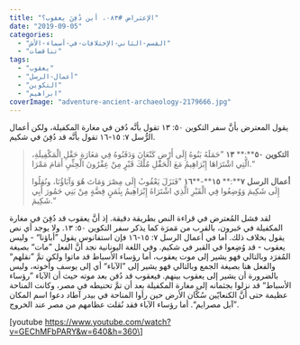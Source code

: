 ```yaml
---
title: "الإعتراض #٠٨٣، أين دُفِنَ يعقوب؟"
date: "2019-09-05"
categories: 
  - "القسم-الثاني-الإختلافات-في-أسماء-الأش"
  - "تناقضات"
tags: 
  - "يعقوب"
  - "أعمال-الرسل"
  - "التكوين"
  - "ابراهيم"
coverImage: "adventure-ancient-archaeology-2179666.jpg"
---
```


يقول المعترض بأنَّ سفر التكوين ٥٠: ١٣ تقول بأنَّه دُفن في مغارة المكفيلة، ولكن أعمال الرُّسل ٧: ١٥\-١٦ تقول بأنَّه قد دُفِنَ في شكيم.

> **التكوين** **٥٠****:** **١٣** ”حَمَلَهُ بَنُوهُ إِلَى أَرْضِ كَنْعَانَ وَدَفَنُوهُ فِي مَغَارَةِ حَقْلِ الْمَكْفِيلَةِ، الَّتِي اشْتَرَاهَا إِبْرَاهِيمُ مَعَ الْحَقْلِ مُلْكَ قَبْرٍ مِنْ عِفْرُونَ الْحِثِّيِ أَمَامَ مَمْرَا.“
> 
> **أعمال** **الرسل** **٧****:** **١٥****\-****١٦** ”فَنَزَلَ يَعْقُوبُ إِلَى مِصْرَ وَمَاتَ هُوَ وَآبَاؤُنَا، ونُقِلُوا إِلَى شَكِيمَ وَوُضِعُوا فِي الْقَبْرِ الَّذِي اشْتَرَاهُ إِبْرَاهِيمُ بِثَمَنٍ فِضَّةٍ مِنْ بَنِي حَمُورَ أَبِي شَكِيمَ.“

لقد فشل المُعترض في قراءة النص بطريقة دقيقة. إذ أنَّ يعقوب قد دُفِنَ في مغارة المكفيلة في حَبرون، بالقرب من مَمرَة كما يذكر سفر التكوين ٥٠: ١٣. ولا يوجد أي نص يقول بخلاف ذلك. أما في أعمال الرسل ٧: ١٥\-١٦ فإن استفانوس يقول ”أباؤنا“ - وليس يعقوب - قد وُضِعوا في القبر في شكيم. وفي اللغة اليونانية نجد أنَّ الفعل ”مات“ بصيغة المُفرَد وبالتالي فهو يشير إلى موت يعقوب، أما رؤساء الأسباط قد ماتوا ولكن تمَّ ”نقلهم“ والفعل هنا بصيغة الجمع وبالتالي فهو يشير إلى ”الآباء“ أي إلى يوسف وأُخوته، وليس بالضرورة أن يشير إلى يعقوب بينهم. فيعقوب قد دُفن بعد موته حيث أن الآباء ”رؤساء الأسباط“ قد نزلوا بجثمانه إلى مغارة المكفيلة بعد أن تمَّ تحنيطه في مصر، وكانت المناحة عظيمة حتى أنَّ الكنعايّين سُكَّان الأرض حين رأوا المناحة في بيدر آطاد دعوا اسم المكان ”آبل مصرايم“. أما رؤساء الآباء فقد نُقلت عظامهم من مصر عند الخروج.

\[youtube https://www.youtube.com/watch?v=GEChMFbPARY&w=640&h=360\]
